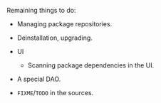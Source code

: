 Remaining things to do:

- Managing package repositories.

- Deinstallation, upgrading.

- UI
    - Scanning package dependencies in the UI.

- A special DAO.

- `FIXME`/`TODO` in the sources.